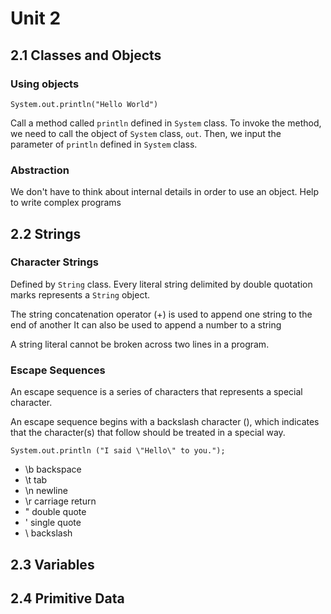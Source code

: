 # Unit 2

## 2.1 Classes and Objects

### Using objects

`System.out.println("Hello World")`

Call a method called `println` defined in `System` class. To invoke the method, we need to call the object of `System`
class, `out`. Then, we input the parameter of `println` defined in `System` class.

### Abstraction

We don't have to think about internal details in order to use an object. Help to write complex programs

## 2.2 Strings

### Character Strings

Defined by `String` class. Every literal string delimited by double quotation marks represents a `String` object.

The string concatenation operator (+) is used to append one string to the end of another It can also be used to append a
number to a string

A string literal cannot be broken across two lines in a program.

### Escape Sequences

An escape sequence is a series of characters that represents a special character.

An escape sequence begins with a backslash character (\), which indicates that the character(s) that follow should be
treated in a special way.

`System.out.println ("I said \"Hello\" to you.");`

* \b backspace
* \t tab
* \n newline
* \r carriage return
* \" double quote
* \' single quote
* \\ backslash

## 2.3 Variables

## 2.4 Primitive Data